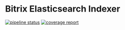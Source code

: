 # Bitrix Elasticsearch Indexer

[![pipeline status](https://gitlab.com/sheerockoff/bitrix-elastic-indexer/badges/master/pipeline.svg)](https://gitlab.com/sheerockoff/bitrix-elastic-indexer/commits/master)
[![coverage report](https://gitlab.com/sheerockoff/bitrix-elastic-indexer/badges/master/coverage.svg)](https://gitlab.com/sheerockoff/bitrix-elastic-indexer/commits/master)